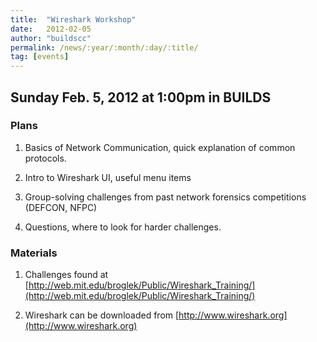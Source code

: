 ```yaml
---
title:  "Wireshark Workshop"
date:   2012-02-05
author: "buildscc"
permalink: /news/:year/:month/:day/:title/
tag: [events]
---
```


## Sunday Feb. 5, 2012 at 1:00pm in BUILDS

### Plans

1. Basics of Network Communication, quick explanation of common protocols.

2. Intro to Wireshark UI, useful menu items

3. Group-solving challenges from past network forensics competitions (DEFCON, NFPC)

4. Questions, where to look for harder challenges.

### Materials

1. Challenges found at [http://web.mit.edu/broglek/Public/Wireshark_Training/](http://web.mit.edu/broglek/Public/Wireshark_Training/)

2. Wireshark can be downloaded from [http://www.wireshark.org](http://www.wireshark.org)